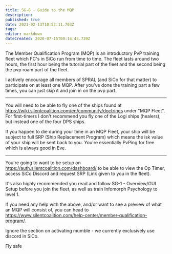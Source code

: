 ```yaml
---
title: SG-8 - Guide to the MQP
description: 
published: true
date: 2021-02-13T10:52:11.703Z
tags: 
editor: markdown
dateCreated: 2020-07-15T00:14:43.739Z
---
```


The Member Qualification Program (MQP) is an introductory PvP training fleet which FC's in SiCo run from time to time.  The fleet lasts around two hours, the first hour being the tutorial part of the fleet and the second being the pvp roam part of the fleet.

I actively encourage all members of SPRAL (and SiCo for that matter) to participate on at least one MQP.  After you've done the training part a few times, you can just skip it and join in on the pvp part.

---
You will need to be able to fly one of the ships found at https://wiki.silentcoalition.com/en/community/doctrines under "MQP Fleet".  For first-timers I don't recommend you fly one of the Logi ships (healers), but instead one of the four DPS ships.

If you happen to die during your time in an MQP Fleet, your ship will be subject to full SRP (Ship Replacement Program) which means the isk value of your ship will be sent back to you.  You're essentially PvPing for free which is always good in Eve.

---
You're going to want to be setup on https://auth.silentcoalition.com/dashboard/ to be able to view the Op Timer, access SiCo Discord and request SRP (Link given to you in the fleet).

It's also highly recommended you read and follow SG-1 - Overview/GUI Setup before you join the fleet, as well as train Infomorph Psychology to level 1.

If you need any help with the above, and/or want to see a preview of what an MQP will consist of, you can head to https://www.silentcoalition.com/help-center/member-qualification-program/.

Ignore the section on activating mumble - we currently exclusively use discord in SiCo.


Fly safe
